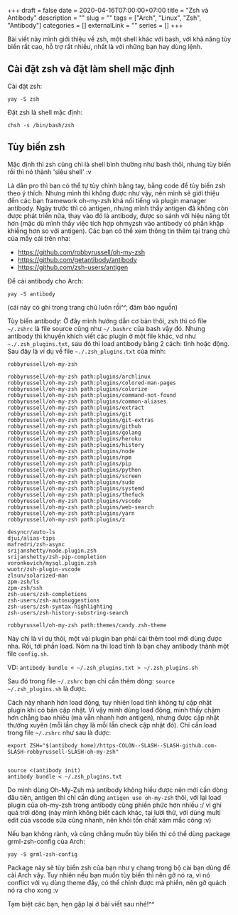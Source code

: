 +++ 
draft = false
date = 2020-04-16T07:00:00+07:00
title = "Zsh và Antibody"
description = ""
slug = "" 
tags = ["Arch", "Linux", "Zsh", "Antibody"]
categories = []
externalLink = ""
series = []
+++

Bài viết này mình giới thiệu về zsh, một shell khác với bash, với khả năng tùy biến rất cao, hỗ trợ rất nhiều, nhất là với những bạn hay dùng lệnh.

## Cài đặt zsh và đặt làm shell mặc định

Cài đặt zsh:

```shell
yay -S zsh
```

Đặt zsh là shell mặc định:

```shell
chsh -s /bin/bash/zsh
```

## Tùy biến zsh

Mặc định thì zsh cũng chỉ là shell bình thường như bash thôi, nhưng tùy biến rồi thì nó thành 'siêu shell' :v

Là dân pro thì bạn có thể tự tùy chỉnh bằng tay, bằng code để tùy biến zsh theo ý thích. Nhưng mình thì không được như vậy, nên mình sẽ giới thiệu đến các bạn framework oh-my-zsh khá nổi tiếng và plugin manager antibody. Ngày trước thì có antigen, nhưng mình thấy antigen đã không còn được phát triển nữa, thay vào đó là antibody, được so sánh với hiệu năng tốt hơn (mặc dù mình thấy việc tích hợp ohmyzsh vào antibody có phần khập khiễng hơn so với antigen). Các bạn có thể xem thông tin thêm tại trang chủ của mấy cái trên nha:

- https://github.com/robbyrussell/oh-my-zsh
- https://github.com/getantibody/antibody
- https://github.com/zsh-users/antigen

Để cài antibody cho Arch:

```shell
yay -S antibody
```

(cái này có ghi trong trang chủ luôn rồi^^, đảm bảo nguồn)

Tùy biến antibody: Ở đây mình hướng dẫn cơ bản thôi, zsh thì có file `~/.zshrc` là file source cũng như `~/.bashrc` của bash vậy đó. Nhưng antibody thì khuyến khích viết các plugin ở một file khác, vd như `~./.zsh_plugins.txt`, sau đó thì load antibody bằng 2 cách: tĩnh hoặc động.
Sau đây là ví dụ về file `~./.zsh_plugins.txt` của mình:

```
robbyrussell/oh-my-zsh

robbyrussell/oh-my-zsh path:plugins/archlinux
robbyrussell/oh-my-zsh path:plugins/colored-man-pages
robbyrussell/oh-my-zsh path:plugins/colorize
robbyrussell/oh-my-zsh path:plugins/command-not-found
robbyrussell/oh-my-zsh path:plugins/common-aliases
robbyrussell/oh-my-zsh path:plugins/extract
robbyrussell/oh-my-zsh path:plugins/git
robbyrussell/oh-my-zsh path:plugins/git-extras
robbyrussell/oh-my-zsh path:plugins/github
robbyrussell/oh-my-zsh path:plugins/golang
robbyrussell/oh-my-zsh path:plugins/heroku
robbyrussell/oh-my-zsh path:plugins/history
robbyrussell/oh-my-zsh path:plugins/node
robbyrussell/oh-my-zsh path:plugins/npm
robbyrussell/oh-my-zsh path:plugins/pip
robbyrussell/oh-my-zsh path:plugins/python
robbyrussell/oh-my-zsh path:plugins/screen
robbyrussell/oh-my-zsh path:plugins/sudo
robbyrussell/oh-my-zsh path:plugins/systemd
robbyrussell/oh-my-zsh path:plugins/thefuck
robbyrussell/oh-my-zsh path:plugins/vscode
robbyrussell/oh-my-zsh path:plugins/web-search
robbyrussell/oh-my-zsh path:plugins/yarn
robbyrussell/oh-my-zsh path:plugins/z

desyncr/auto-ls
djui/alias-tips
mafredri/zsh-async
srijanshetty/node.plugin.zsh
srijanshetty/zsh-pip-completion
voronkovich/mysql.plugin.zsh
wuotr/zsh-plugin-vscode
zlsun/solarized-man
zpm-zsh/ls
zpm-zsh/ssh
zsh-users/zsh-completions
zsh-users/zsh-autosuggestions
zsh-users/zsh-syntax-highlighting
zsh-users/zsh-history-substring-search

robbyrussell/oh-my-zsh path:themes/candy.zsh-theme
```

Này chỉ là ví dụ thôi, một vài plugin bạn phải cài thêm tool mới dùng được nha. Rồi, tới phần load. Nôm na thì load tĩnh là bạn chạy antibody thành một file `config.sh`.

VD: `antibody bundle < ~/.zsh_plugins.txt > ~/.zsh_plugins.sh`

Sau đó trong file `~/.zshrc` bạn chỉ cần thêm dòng: `source ~/.zsh_plugins.sh` là được.

Cách này nhanh hơn load động, tuy nhiên load tĩnh không tự cập nhật plugin khi có bản cập nhật. Vì vậy mình dùng load động, mình thấy chậm hơn chẳng bao nhiêu (mà vẫn nhanh hơn antigen), nhưng được cập nhật thường xuyên (mỗi lần chạy là mỗi lần check cập nhật đó). Chỉ cần load trong file `~/.zshrc` như sau là được:

```shell
export ZSH="$(antibody home)/https-COLON--SLASH--SLASH-github.com-SLASH-robbyrussell-SLASH-oh-my-zsh"


source <(antibody init)
antibody bundle < ~/.zsh_plugins.txt
```

Do mình dùng Oh-My-Zsh mà antibody không hiểu được nên mới cần dòng đâu tiên, antigen thì chỉ cần dùng `antigen use oh-my-zsh` thôi, với lại load plugin của oh-my-zsh trong antibody cũng phiền phức hơn nhiều :/ vì ghi quá trời dòng (này mình không biết cách khác, tại lười thử, với dùng multi edit của vscode sửa cũng nhanh, nên khỏi tốn chất xám mắc công :v)

Nếu bạn không rành, và cũng chẳng muốn tùy biến thì có thể dùng package grml-zsh-config của Arch:

```shell
yay -S grml-zsh-config
```

Package này sẽ tùy biến zsh của bạn như y chang trong bộ cài bạn dùng để cài Arch vậy.
Tuy nhiên nếu bạn muốn tùy biến thì nên gỡ nó ra, vì nó conflict với vụ dùng theme đấy, có thể chỉnh được mà phiền, nên gỡ quách nó ra cho xong :v

Tạm biệt các bạn, hẹn gặp lại ở bài viết sau nhé!^^

